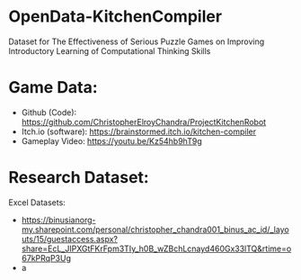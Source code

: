 # OpenData-KitchenCompiler
Dataset for The Effectiveness of Serious Puzzle Games on Improving Introductory Learning of Computational Thinking Skills 

# Game Data:
- Github (Code): https://github.com/ChristopherElroyChandra/ProjectKitchenRobot 
- Itch.io (software): https://brainstormed.itch.io/kitchen-compiler
- Gameplay Video: https://youtu.be/Kz54hb9hT9g

# Research Dataset:
Excel Datasets:
- https://binusianorg-my.sharepoint.com/personal/christopher_chandra001_binus_ac_id/_layouts/15/guestaccess.aspx?share=EcL_JIPXGtFKrFpm3TIy_h0B_wZBchLcnayd460Gx33lTQ&rtime=o67kPRqP3Ug
- a
